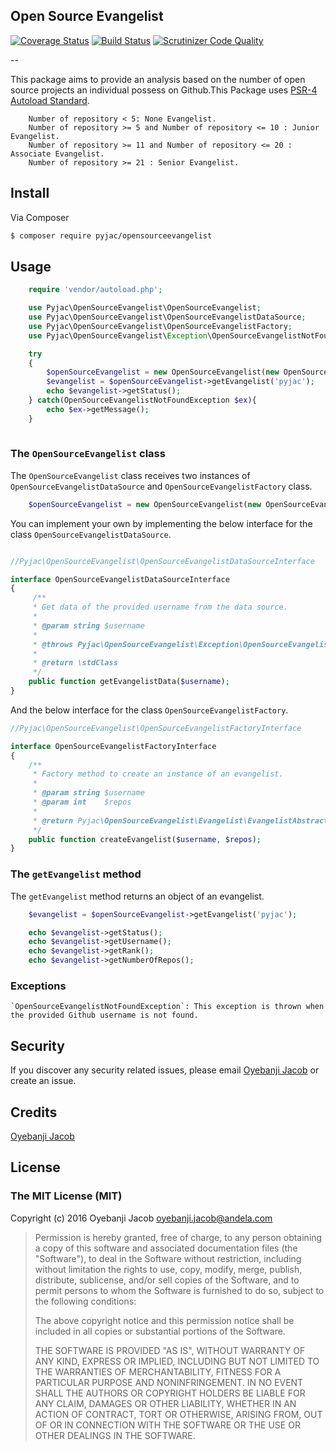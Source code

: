 **Open Source Evangelist**  
-
[![Coverage Status](https://coveralls.io/repos/github/andela-joyebanji/OpenSourceEvangelist/badge.svg?branch=develop)](https://coveralls.io/github/andela-joyebanji/OpenSourceEvangelist?branch=develop)
[![Build Status](https://travis-ci.org/andela-joyebanji/OpenSourceEvangelist.svg?branch=develop)](https://travis-ci.org/andela-joyebanji/OpenSourceEvangelist) 
[![Scrutinizer Code Quality](https://scrutinizer-ci.com/g/andela-joyebanji/OpenSourceEvangelist/badges/quality-score.png?b=develop)](https://scrutinizer-ci.com/g/andela-joyebanji/OpenSourceEvangelist/?branch=develop)

--

This package aims to provide an analysis based on the number of open source projects an individual possess on Github.This Package uses [PSR-4 Autoload Standard](http://www.php-fig.org/psr/psr-4/ "PSR-4").

```
    Number of repository < 5: None Evangelist.
    Number of repository >= 5 and Number of repository <= 10 : Junior Evangelist.
    Number of repository >= 11 and Number of repository <= 20 : Associate Evangelist.
    Number of repository >= 21 : Senior Evangelist.
```


## Install

Via Composer

``` bash
$ composer require pyjac/opensourceevangelist
```

## Usage

```php
	require 'vendor/autoload.php';

	use Pyjac\OpenSourceEvangelist\OpenSourceEvangelist;
	use Pyjac\OpenSourceEvangelist\OpenSourceEvangelistDataSource;
	use Pyjac\OpenSourceEvangelist\OpenSourceEvangelistFactory;
	use Pyjac\OpenSourceEvangelist\Exception\OpenSourceEvangelistNotFoundException;

	try
	{
		$openSourceEvangelist = new OpenSourceEvangelist(new OpenSourceEvangelistDataSource(), new OpenSourceEvangelistFactory());
		$evangelist = $openSourceEvangelist->getEvangelist('pyjac');
		echo $evangelist->getStatus();
	} catch(OpenSourceEvangelistNotFoundException $ex){
		echo $ex->getMessage();
	}
	
```

### The `OpenSourceEvangelist` class

The `OpenSourceEvangelist` class receives two instances of `OpenSourceEvangelistDataSource` and `OpenSourceEvangelistFactory` class.

```php
	$openSourceEvangelist = new OpenSourceEvangelist(new OpenSourceEvangelistDataSource(), new OpenSourceEvangelistFactory());
```

You can implement your own by implementing the below interface for the class `OpenSourceEvangelistDataSource`.
```php

//Pyjac\OpenSourceEvangelist\OpenSourceEvangelistDataSourceInterface

interface OpenSourceEvangelistDataSourceInterface
{
	 /**
     * Get data of the provided username from the data source.
     *
     * @param string $username
     *
     * @throws Pyjac\OpenSourceEvangelist\Exception\OpenSourceEvangelistNotFoundException
     *
     * @return \stdClass
     */
    public function getEvangelistData($username);
}
```

And the below interface for the class `OpenSourceEvangelistFactory`.

```php
//Pyjac\OpenSourceEvangelist\OpenSourceEvangelistFactoryInterface

interface OpenSourceEvangelistFactoryInterface
{
	/**
     * Factory method to create an instance of an evangelist.
     *
     * @param string $username
     * @param int    $repos
     *
     * @return Pyjac\OpenSourceEvangelist\Evangelist\EvangelistAbstract
     */
    public function createEvangelist($username, $repos);
}

```

### The `getEvangelist` method

The `getEvangelist` method returns an object of an evangelist.
```php
	$evangelist = $openSourceEvangelist->getEvangelist('pyjac');

	echo $evangelist->getStatus();
	echo $evangelist->getUsername();
	echo $evangelist->getRank();
	echo $evangelist->getNumberOfRepos();
```

### Exceptions
	`OpenSourceEvangelistNotFoundException`: This exception is thrown when the provided Github username is not found.


## Security

If you discover any security related issues, please email [Oyebanji Jacob](oyebanji.jacob@andela.com) or create an issue.

## Credits

[Oyebanji Jacob](https://github.com/andela-joyebanji)

## License

### The MIT License (MIT)

Copyright (c) 2016 Oyebanji Jacob <oyebanji.jacob@andela.com>

> Permission is hereby granted, free of charge, to any person obtaining a copy
> of this software and associated documentation files (the "Software"), to deal
> in the Software without restriction, including without limitation the rights
> to use, copy, modify, merge, publish, distribute, sublicense, and/or sell
> copies of the Software, and to permit persons to whom the Software is
> furnished to do so, subject to the following conditions:
>
> The above copyright notice and this permission notice shall be included in
> all copies or substantial portions of the Software.
>
> THE SOFTWARE IS PROVIDED "AS IS", WITHOUT WARRANTY OF ANY KIND, EXPRESS OR
> IMPLIED, INCLUDING BUT NOT LIMITED TO THE WARRANTIES OF MERCHANTABILITY,
> FITNESS FOR A PARTICULAR PURPOSE AND NONINFRINGEMENT. IN NO EVENT SHALL THE
> AUTHORS OR COPYRIGHT HOLDERS BE LIABLE FOR ANY CLAIM, DAMAGES OR OTHER
> LIABILITY, WHETHER IN AN ACTION OF CONTRACT, TORT OR OTHERWISE, ARISING FROM,
> OUT OF OR IN CONNECTION WITH THE SOFTWARE OR THE USE OR OTHER DEALINGS IN
> THE SOFTWARE.
